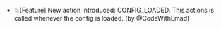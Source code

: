 - 💥[Feature] New action introduced: CONFIG_LOADED. This actions is called whenever the config is loaded. (by @CodeWithEmad)